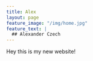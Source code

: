 ```yaml
---
title: Alex
layout: page
feature_image: "/img/home.jpg"
feature_text: |
  ## Alexander Czech
---
```

Hey this is my new website!
